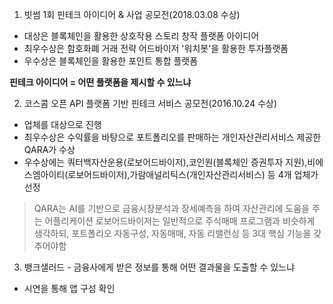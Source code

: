 1. 빗썸 1회 핀테크 아이디어 & 사업 공모전(2018.03.08 수상)

- 대상은 블록체인을 활용한 상호작용 스토리 창작 플랫폼 아이디어
- 최우수상은 함호화폐 거래 전략 어드바이저 '워치봇'을 활용한 투자플랫폼
- 우수상은 블록체인을 활용한 포인트 통합 플랫폼

**핀테크 아이디어 = 어떤 플랫폼을 제시할 수 있느냐**

2. 코스콤 오픈 API 플랫폼 기반 핀테크 서비스 공모전(2016.10.24 수상)

- 업체를 대상으로 진행
- 최우수상은 수익률을 바탕으로 포트폴리오를 판매하는 개인자산관리서비스 제공한 QARA가 수상
- 우수상에는 쿼터백자산운용(로보어드바이저),코인원(블록체인 증권투자 지원),비에스엠아이티(로보어드바이저),가람애널리틱스(개인자산관리서비스) 등 4개 업체가 선정
> QARA는 AI를 기반으로 금융시장분석과 장세예측을 하여 자산관리에 도움을 주는 어플리케이션
> 로보어드바이저는 일반적으로 주식매매 프로그램과 비슷하게 생각하되, 포트폴리오 자동구성, 자동매매, 자동 리밸런싱 등 3대 핵심 기능을 갖추어야함

3. 뱅크샐러드 - 금융사에게 받은 정보를 통해 어떤 결과물을 도출할 수 있느냐
- 시연을 통해 앱 구성 확인
